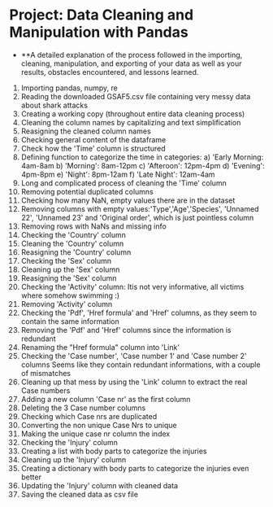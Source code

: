 
# Project: Data Cleaning and Manipulation with Pandas

* **A detailed explanation of the process followed in the importing, cleaning, manipulation, and exporting of your data as well as your results, obstacles encountered, and lessons learned.

1. Importing pandas, numpy, re
2. Reading the downloaded GSAF5.csv file containing very messy data about shark attacks
3. Creating a working copy (throughout entire data cleaning process)
4. Cleaning the column names by capitalizing and text simplification
5. Reasigning the cleaned column names
6. Checking general content of the dataframe
7. Check how the 'Time' column is structured
8. Defining function to categorize the time in categories:
    a) 'Early Morning: 4am-8am
    b) 'Morning': 8am-12pm
    c) 'Afteroon': 12pm-4pm
    d) 'Evening': 4pm-8pm
    e) 'Night': 8pm-12am
    f) 'Late Night': 12am-4am
9. Long and complicated process of cleaning the 'Time' column
10. Removing potential duplicated columns
11. Checking how many NaN, empty values there are in the dataset
12. Removing columns with empty values:'Type','Age','Species', 'Unnamed 22', 'Unnamed 23' and 'Original order', which is just pointless column
13. Removing rows with NaNs and missing info
14. Checking the 'Country' column
15. Cleaning the 'Country' column
16. Reasigning the 'Country' column
17. Checking the 'Sex' column
18. Cleaning up the 'Sex' column 
19. Reasigning the 'Sex' column
20. Checking the 'Activity' column:
    Itis not very informative, all victims where somehow swimming :)
21. Removing 'Activity' column
22. Checking the 'Pdf', 'Href formula' and 'Href' columns,
    as they seem to contain the same information
23. Removing the 'Pdf' and 'Href' columns since the information is redundant
24. Renaming the "Href formula" column into 'Link'
25. Checking the 'Case number', 'Case number 1' and 'Case number 2' columns
    Seems like they contain redundant informations, with a couple of mismatches
26. Cleaning up that mess by using the 'Link' column to extract the real Case numbers
27. Adding a new column 'Case nr' as the first column
28. Deleting the 3 Case number columns
29. Checking which Case nrs are duplicated
30. Converting the non unique Case Nrs to unique
31. Making the unique case nr column the index
32. Checking the 'Injury' column
33. Creating a list with body parts to categorize the injuries
34. Cleaning up the 'Injury' column
35. Creating a dictionary with body parts to categorize the injuries even better 
36. Updating the 'Injury' column with cleaned data
37. Saving the cleaned data as csv file


